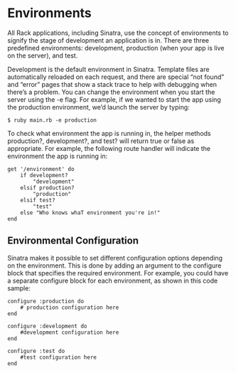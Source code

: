 # Environments

All Rack applications, including Sinatra, use the concept of environments to signify the stage of development an application is in. There are three predefined environments: development, production (when your app is live on the server), and test.

Development is the default environment in Sinatra. Template files are automatically reloaded on each request, and there are special “not found” and “error” pages that show a stack trace to help with debugging when there’s a problem. You can change the environment when you start the server using the -e flag. For example, if we wanted to start the app using the production environment, we’d launch the server by typing:

```
$ ruby main.rb -e production
```

To check what environment the app is running in, the helper methods production?, development?, and test? will return true or false as appropriate. For example, the following route handler will indicate the environment the app is running in:

```
get '/environment' do 
    if development? 
        "development" 
    elsif production?
        "production" 
    elsif test? 
        "test"
    else "Who knows whaT environment you're in!" 
end
```

## Environmental Configuration

Sinatra makes it possible to set different configuration options depending on the environment. This is done by adding an argument to the configure block that specifies the required environment. For example, you could have a separate configure block for each environment, as shown in this code sample:

```
configure :production do 
    # production configuration here
end

configure :development do 
    #development configuration here
end 

configure :test do 
    #test configuration here 
end